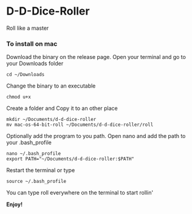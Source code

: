 # D-D-Dice-Roller
Roll like a master


### To install on mac
Download the binary on the release page.
Open your terminal and go to your Downloads folder 
```
cd ~/Downloads
```
Change the binary to an executable 
```
chmod u+x
```
Create a folder and Copy it to an other place 
```
mkdir ~/Documents/d-d-dice-roller
mv mac-os-64-bit-roll ~/Documents/d-d-dice-roller/roll
```
Optionally add the program  to you path.
Open nano and add the path to your .bash_profile
```
nano ~/.bash_profile 
export PATH="~/Documents/d-d-dice-roller:$PATH"
```
Restart the terminal or type
```
source ~/.bash_profile
```
You can type roll everywhere on the terminal to start rollin'

**Enjoy!**
